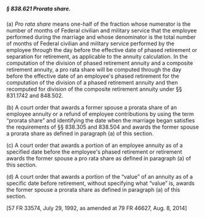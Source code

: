 ##### § 838.621 Prorata share. #####

(a) *Pro rata share* means one-half of the fraction whose numerator is the number of months of Federal civilian and military service that the employee performed during the marriage and whose denominator is the total number of months of Federal civilian and military service performed by the employee through the day before the effective date of phased retirement or separation for retirement, as applicable to the annuity calculation. In the computation of the division of phased retirement annuity and a composite retirement annuity, a pro rata share will be computed through the day before the effective date of an employee's phased retirement for the computation of the division of a phased retirement annuity and then recomputed for division of the composite retirement annuity under §§ 831.1742 and 848.502.

(b) A court order that awards a former spouse a prorata share of an employee annuity or a refund of employee contributions by using the term “prorata share” and identifying the date when the marriage began satisfies the requirements of §§ 838.305 and 838.504 and awards the former spouse a prorata share as defined in paragraph (a) of this section.

(c) A court order that awards a portion of an employee annuity as of a specified date before the employee's phased retirement or retirement awards the former spouse a pro rata share as defined in paragraph (a) of this section.

(d) A court order that awards a portion of the “value” of an annuity as of a specific date before retirement, without specifying what “value” is, awards the former spouse a prorata share as defined in paragraph (a) of this section.

[57 FR 33574, July 29, 1992, as amended at 79 FR 46627, Aug. 8, 2014]